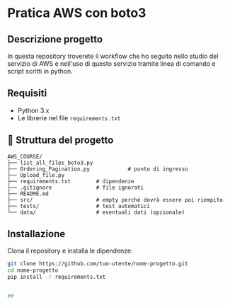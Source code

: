 # Pratica AWS con boto3 

## Descrizione progetto
In questa repository troverete il workflow che ho seguito nello studio del servizio di AWS e nell'uso di questo servizio tramite linea di comando e script scritti in python. 


## Requisiti

- Python 3.x
- Le librerie nel file `requirements.txt`

## 📁 Struttura del progetto

```arduino
AWS_COURSE/
├── list_all_files_boto3.py 
├── Ordering_Pagination.py            # punto di ingresso
├── Upload_file.py 
├── requirements.txt        # dipendenze
├── .gitignore              # file ignorati
├── README.md
├── src/                    # empty perchè dovrà essere poi riempito
├── tests/                  # test automatici
└── data/                   # eventuali dati (opzionale)

```

## Installazione

Clona il repository e installa le dipendenze:

```bash
git clone https://github.com/tuo-utente/nome-progetto.git
cd nome-progetto
pip install -r requirements.txt


## 